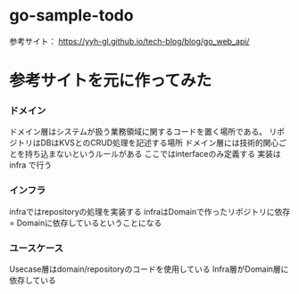 # go-sample-todo

参考サイト：
https://yyh-gl.github.io/tech-blog/blog/go_web_api/

# 参考サイトを元に作ってみた

### ドメイン
ドメイン層はシステムが扱う業務領域に関するコードを置く場所である。
リポジトリはDBはKVSとのCRUD処理を記述する場所
ドメイン層には技術的関心ごとを持ち込まないというルールがある
ここではinterfaceのみ定義する
実装は infra で行う

### インフラ
infraではrepositoryの処理を実装する
infraはDomainで作ったリポジトリに依存 = Domainに依存しているということになる

### ユースケース
Usecase層はdomain/repositoryのコードを使用している
Infra層がDomain層に依存している